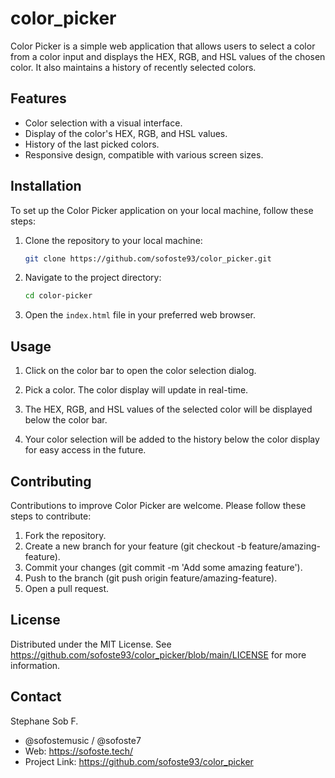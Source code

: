 # color_picker

Color Picker is a simple web application that allows users to select a color from a color input and displays the HEX, RGB, and HSL values of the chosen color. It also maintains a history of recently selected colors.

## Features

- Color selection with a visual interface.
- Display of the color's HEX, RGB, and HSL values.
- History of the last picked colors.
- Responsive design, compatible with various screen sizes.

## Installation

To set up the Color Picker application on your local machine, follow these steps:

1. Clone the repository to your local machine:
   ```sh
   git clone https://github.com/sofoste93/color_picker.git

2. Navigate to the project directory:
    ```sh
    cd color-picker

3. Open the `index.html` file in your preferred web browser.

## Usage
1. Click on the color bar to open the color selection dialog.

2. Pick a color. The color display will update in real-time.

3. The HEX, RGB, and HSL values of the selected color will be displayed below the color bar.

4. Your color selection will be added to the history below the color display for easy access in the future.

## Contributing
Contributions to improve Color Picker are welcome. Please follow these steps to contribute:

1. Fork the repository.
2. Create a new branch for your feature (git checkout -b feature/amazing-feature).
3. Commit your changes (git commit -m 'Add some amazing feature').
4. Push to the branch (git push origin feature/amazing-feature).
5. Open a pull request.

## License
Distributed under the MIT License. See https://github.com/sofoste93/color_picker/blob/main/LICENSE for more information.

## Contact
Stephane Sob F. 
- @sofostemusic / @sofoste7
- Web: https://sofoste.tech/
- Project Link: https://github.com/sofoste93/color_picker
